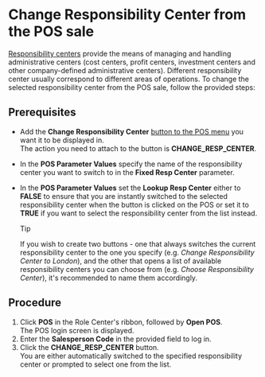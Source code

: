 # Change Responsibility Center from the POS sale

[Responsibility centers](https://learn.microsoft.com/en-us/dynamics365/business-central/inventory-responsibility-centers) provide the means of managing and handling administrative centers (cost centers, profit centers, investment centers and other company-defined administrative centers). Different responsibility center usually correspond to different areas of operations. To change the selected responsibility center from the POS sale, follow the provided steps:

## Prerequisites

- Add the **Change Responsibility Center** [button to the POS menu](add_button_to_pos_menu.md) you want it to be displayed in.       
  The action you need to attach to the button is **CHANGE_RESP_CENTER**.     
- In the **POS Parameter Values** specify the name of the responsibility center you want to switch to in the **Fixed Resp Center** parameter.
- In the **POS Parameter Values** set the **Lookup Resp Center** either to **FALSE** to ensure that you are instantly switched to the selected responsibility center when the button is clicked on the POS or set it to **TRUE** if you want to select the responsibility center from the list instead. 

    > [!Tip]
    > If you wish to create two buttons - one that always switches the current responsibility center to the one you specify (e.g. *Change Responsibility Center to London*), and the other that opens a list of available responsibility centers you can choose from (e.g. *Choose Responsibility Center*), it's recommended to name them accordingly.

## Procedure

1. Click **POS** in the Role Center's ribbon, followed by **Open POS**.     
   The POS login screen is displayed.
2. Enter the **Salesperson Code** in the provided field to log in.
3. Click the **CHANGE_RESP_CENTER** button.     
   You are either automatically switched to the specified responsibility center or prompted to select one from the list. 